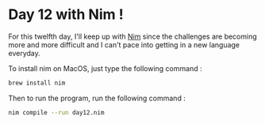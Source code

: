 # Day 12 with Nim !

For this twelfth day, I'll keep up with [Nim](https://nim-lang.org) since the challenges are becoming more and more difficult and I can't pace into getting in a new language everyday.

To install nim on MacOS, just type the following command :

```sh
brew install nim
```

Then to run the program, run the following command :

```sh
nim compile --run day12.nim
```